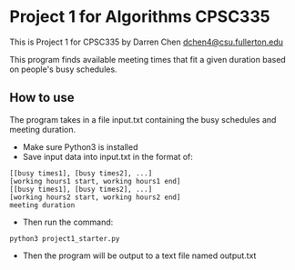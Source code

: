# Project 1 for Algorithms CPSC335
This is Project 1 for CPSC335 by Darren Chen dchen4@csu.fullerton.edu

This program finds available meeting times that fit a given duration based on people's busy schedules.

## How to use
The program takes in a file input.txt containing the busy schedules and meeting duration.

- Make sure Python3 is installed
- Save input data into input.txt in the format of:

```
[[busy times1], [busy times2], ...]
[working hours1 start, working hours1 end]
[[busy times1], [busy times2], ...]
[working hours2 start, working hours2 end]
meeting duration
```
- Then run the command:

```
python3 project1_starter.py
```

- Then the program will be output to a text file named output.txt
